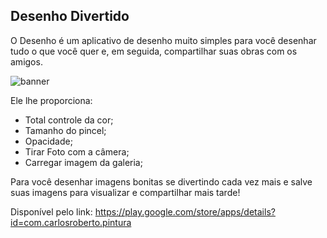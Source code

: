 ## Desenho Divertido

O Desenho é um aplicativo de desenho muito simples para você desenhar tudo o que você quer e, em seguida, compartilhar suas obras com os amigos. 

![banner](https://user-images.githubusercontent.com/38302156/155972086-dbbed759-72fd-49e2-8e60-f4d3b65a67eb.png)

Ele lhe proporciona:

- Total controle da cor;
- Tamanho do pincel;
- Opacidade;
- Tirar Foto com a câmera;
- Carregar imagem da galeria;

Para você desenhar imagens bonitas se divertindo cada vez mais e salve suas imagens para visualizar e compartilhar mais tarde!

Disponível pelo link: https://play.google.com/store/apps/details?id=com.carlosroberto.pintura


